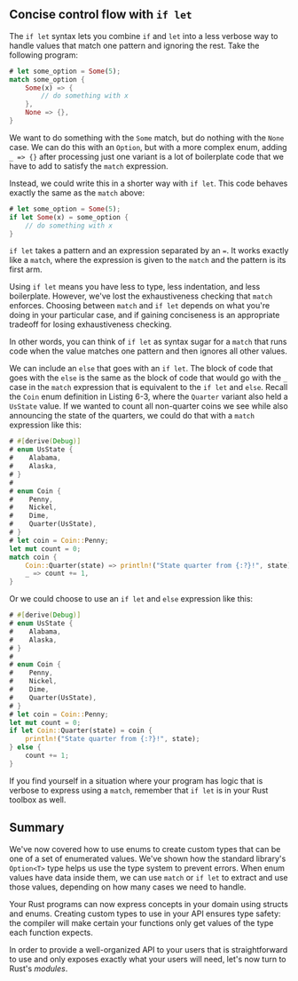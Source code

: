 ## Concise control flow with `if let`

The `if let` syntax lets you combine `if` and `let` into a less verbose way to
handle values that match one pattern and ignoring the rest. Take the following
program:

```rust
# let some_option = Some(5);
match some_option {
    Some(x) => {
        // do something with x
    },
    None => {},
}
```

We want to do something with the `Some` match, but do nothing with the `None`
case. We can do this with an `Option`, but with a more complex enum,
adding `_ => {}` after processing just one variant is a lot of boilerplate code
that we have to add to satisfy the `match` expression.

Instead, we could write this in a shorter way with `if let`. This code behaves
exactly the same as the `match` above:

```rust
# let some_option = Some(5);
if let Some(x) = some_option {
    // do something with x
}
```

`if let` takes a pattern and an expression separated by an `=`. It works
exactly like a `match`, where the expression is given to the `match` and the
pattern is its first arm.

Using `if let` means you have less to type, less indentation, and less
boilerplate. However, we've lost the exhaustiveness checking that `match`
enforces. Choosing between `match` and `if let` depends on what you're doing in
your particular case, and if gaining conciseness is an appropriate tradeoff for
losing exhaustiveness checking.

In other words, you can think of `if let` as syntax sugar for a `match` that
runs code when the value matches one pattern and then ignores all other values.

We can include an `else` that goes with an `if let`. The block of code that
goes with the `else` is the same as the block of code that would go with the
`_` case in the `match` expression that is equivalent to the `if let` and
`else`. Recall the `Coin` enum definition in Listing 6-3, where the `Quarter`
variant also held a `UsState` value. If we wanted to count all non-quarter
coins we see while also announcing the state of the quarters, we could do that
with a `match` expression like this:

```rust
# #[derive(Debug)]
# enum UsState {
#    Alabama,
#    Alaska,
# }
#
# enum Coin {
#    Penny,
#    Nickel,
#    Dime,
#    Quarter(UsState),
# }
# let coin = Coin::Penny;
let mut count = 0;
match coin {
    Coin::Quarter(state) => println!("State quarter from {:?}!", state),
    _ => count += 1,
}
```

Or we could choose to use an `if let` and `else` expression like this:

```rust
# #[derive(Debug)]
# enum UsState {
#    Alabama,
#    Alaska,
# }
#
# enum Coin {
#    Penny,
#    Nickel,
#    Dime,
#    Quarter(UsState),
# }
# let coin = Coin::Penny;
let mut count = 0;
if let Coin::Quarter(state) = coin {
    println!("State quarter from {:?}!", state);
} else {
    count += 1;
}
```

If you find yourself in a situation where your program has logic that is
verbose to express using a `match`, remember that `if let` is in your Rust
toolbox as well.

## Summary

We've now covered how to use enums to create custom types that can be one of a
set of enumerated values. We've shown how the standard library's `Option<T>`
type helps us use the type system to prevent errors. When enum values have data
inside them, we can use `match` or `if let` to extract and use those values,
depending on how many cases we need to handle.

Your Rust programs can now express concepts in your domain using structs and
enums. Creating custom types to use in your API ensures type safety: the
compiler will make certain your functions only get values of the type each
function expects.

In order to provide a well-organized API to your users that is straightforward
to use and only exposes exactly what your users will need, let's now turn to
Rust's *modules*.
